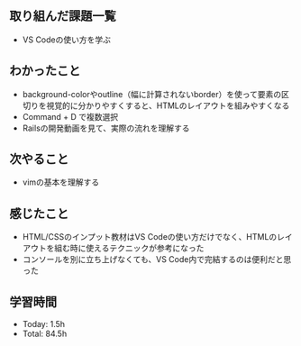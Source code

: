 ## 取り組んだ課題一覧
- VS Codeの使い方を学ぶ
## わかったこと
- background-colorやoutline（幅に計算されないborder）を使って要素の区切りを視覚的に分かりやすくすると、HTMLのレイアウトを組みやすくなる
- Command + D で複数選択
- Railsの開発動画を見て、実際の流れを理解する
## 次やること
- vimの基本を理解する
## 感じたこと
- HTML/CSSのインプット教材はVS Codeの使い方だけでなく、HTMLのレイアウトを組む時に使えるテクニックが参考になった
- コンソールを別に立ち上げなくても、VS Code内で完結するのは便利だと思った
## 学習時間
- Today: 1.5h
- Total: 84.5h
